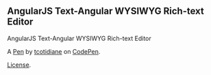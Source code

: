 AngularJS Text-Angular WYSIWYG Rich-text Editor
-----------------------------------------------
AngularJS Text-Angular WYSIWYG Rich-text Editor

A [Pen](https://codepen.io/tcotidiane33/pen/JjOMKVY) by [tcotidiane](https://codepen.io/tcotidiane33) on [CodePen](https://codepen.io).

[License](https://codepen.io/license/pen/JjOMKVY).
